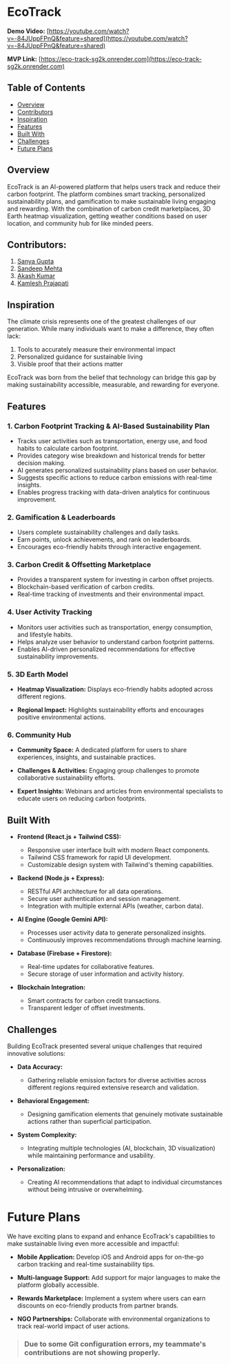 # EcoTrack

**Demo Video:** [https://youtube.com/watch?v=-84JUppFPnQ&feature=shared](https://youtube.com/watch?v=-84JUppFPnQ&feature=shared)

**MVP Link:** [https://eco-track-sg2k.onrender.com](https://eco-track-sg2k.onrender.com)

## Table of Contents

  - [Overview](#overview)
  - [Contributors](#contributors)
  - [Inspiration](#inspiration)
  - [Features](#features)
  - [Built With](#built-with)
  - [Challenges](#challenges)
  - [Future Plans](#future-plans)

## Overview

EcoTrack is an AI-powered platform that helps users track and reduce their carbon footprint. The platform combines smart tracking, personalized sustainability plans, and gamification to make sustainable living engaging and rewarding. With the combination of carbon credit marketplaces, 3D Earth heatmap visualization, getting weather conditions based on user location, and community hub for like minded peers.

## Contributors:

1. [Sanya Gupta](https://www.linkedin.com/in/sanya-gupta-2466052a6/)
2. [Sandeep Mehta](https://www.linkedin.com/in/sandeep-mehta-90a1212b7/)
3. [Akash Kumar](https://www.linkedin.com/in/akash-kumar-iitp/)
4. [Kamlesh Prajapati](https://www.linkedin.com/in/kamlesh5242/)

## Inspiration

The climate crisis represents one of the greatest challenges of our generation. While many individuals want to make a difference, they often lack:
1. Tools to accurately measure their environmental impact
2. Personalized guidance for sustainable living
3. Visible proof that their actions matter

EcoTrack was born from the belief that technology can bridge this gap by making sustainability accessible, measurable, and rewarding for everyone.

## Features

### 1. Carbon Footprint Tracking & AI-Based Sustainability Plan
- Tracks user activities such as transportation, energy use, and food habits to calculate carbon footprint.
- Provides category wise breakdown and historical trends for better decision making.
- AI generates personalized sustainability plans based on user behavior.
- Suggests specific actions to reduce carbon emissions with real-time insights.
- Enables progress tracking with data-driven analytics for continuous improvement.

### 2. Gamification & Leaderboards
- Users complete sustainability challenges and daily tasks.
- Earn points, unlock achievements, and rank on leaderboards.
- Encourages eco-friendly habits through interactive engagement.

### 3. Carbon Credit & Offsetting Marketplace
- Provides a transparent system for investing in carbon offset projects.
- Blockchain-based verification of carbon credits.
- Real-time tracking of investments and their environmental impact.

### 4. User Activity Tracking
- Monitors user activities such as transportation, energy consumption, and lifestyle habits.
- Helps analyze user behavior to understand carbon footprint patterns.
- Enables AI-driven personalized recommendations for effective sustainability improvements.

### 5. 3D Earth Model
- **Heatmap Visualization:** Displays eco-friendly habits adopted across different regions.

- **Regional Impact:** Highlights sustainability efforts and encourages positive environmental actions.

### 6. Community Hub
- **Community Space:** A dedicated platform for users to share experiences, insights, and sustainable practices.

- **Challenges & Activities:** Engaging group challenges to promote collaborative sustainability efforts.

- **Expert Insights:** Webinars and articles from environmental specialists to educate users on reducing carbon footprints.

## Built With

- **Frontend (React.js + Tailwind CSS):**
  - Responsive user interface built with modern React components.
  - Tailwind CSS framework for rapid UI development.
  - Customizable design system with Tailwind's theming capabilities.

- **Backend (Node.js + Express):**
  - RESTful API architecture for all data operations.
  - Secure user authentication and session management.
  - Integration with multiple external APIs (weather, carbon data).

- **AI Engine (Google Gemini API):**
  - Processes user activity data to generate personalized insights.
  - Continuously improves recommendations through machine learning.

- **Database (Firebase + Firestore):**
  - Real-time updates for collaborative features.
  - Secure storage of user information and activity history.

- **Blockchain Integration:**
  - Smart contracts for carbon credit transactions.
  - Transparent ledger of offset investments.

## Challenges

Building EcoTrack presented several unique challenges that required innovative solutions:

- **Data Accuracy:** 
  - Gathering reliable emission factors for diverse activities across different regions required extensive research and validation.

- **Behavioral Engagement:**
  - Designing gamification elements that genuinely motivate sustainable actions rather than superficial participation.

- **System Complexity:**
  - Integrating multiple technologies (AI, blockchain, 3D visualization) while maintaining performance and usability.

- **Personalization:**
  - Creating AI recommendations that adapt to individual circumstances without being intrusive or overwhelming.

# Future Plans

We have exciting plans to expand and enhance EcoTrack's capabilities to make sustainable living even more accessible and impactful:

- **Mobile Application:** Develop iOS and Android apps for on-the-go carbon tracking and real-time sustainability tips.

- **Multi-language Support:** Add support for major languages to make the platform globally accessible.

- **Rewards Marketplace:** Implement a system where users can earn discounts on eco-friendly products from partner brands.

- **NGO Partnerships:** Collaborate with environmental organizations to track real-world impact of user actions.


>### Due to some Git configuration errors, my teammate's contributions are not showing properly.
